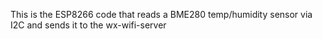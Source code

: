 This is the ESP8266 code that reads a BME280 temp/humidity sensor via I2C and sends it to the wx-wifi-server

